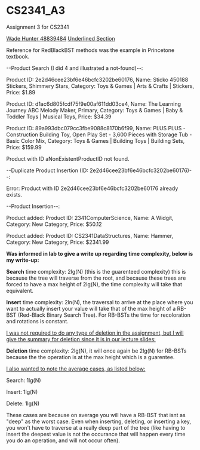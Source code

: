# CS2341_A3
Assignment 3 for CS2341

<u>Wade Hunter 48839484</u>
<u>Underlined Section</u>

Reference for RedBlackBST methods was the example in Princetone textbook.

--Product Search (I did 4 and illustrated a not-found)--:

Product ID: 2e2d46cee23bf6e46bcfc3202be60176, Name: Sticko 450188 Stickers, Shimmery Stars, Category: Toys & Games | Arts & Crafts | Stickers, Price: $1.89

Product ID: d1ac6d805fcdf75f9e00af611dd03ce4, Name: The Learning Journey ABC Melody Maker, Primary, Category: Toys & Games | Baby & Toddler Toys | Musical Toys, Price: $34.39

Product ID: 89a993dbc079cc3fbe9088c8170b6f99, Name: PLUS PLUS - Construction Building Toy, Open Play Set - 3,600 Pieces with Storage Tub - Basic Color Mix, Category: Toys & Games | Building Toys | Building Sets, Price: $159.99

Product with ID aNonExistentProductID not found.

--Duplicate Product Insertion (ID: 2e2d46cee23bf6e46bcfc3202be60176)--:

Error: Product with ID 2e2d46cee23bf6e46bcfc3202be60176 already exists.

--Product Insertion--:

Product added: Product ID: 2341ComputerScience, Name: A Widgit, Category: New Category, Price: $50.12

Product added: Product ID: CS2341DataStructures, Name: Hammer, Category: New Category, Price: $2341.99

**Was informed in lab to give a write up regarding time complexity, below is my write-up:**

**Search** time complexity: 2lg(N) (this is the guarenteed complexity) this is because the tree will traverse from the root, and because these trees are forced to have a max height of 2lg(N), the time complexity will take that equivalent.

**Insert** time complexity: 2ln(N), the traversal to arrive at the place where you want to actually insert your value will take that of the max height of a RB-BST (Red-Black Binary Search Tree). For RB-BSTs the time for recoloration and rotations is constant.

<u>I was not required to do any type of deletion in the assignment, but I will give the summary for deletion since it is in our lecture slides:</u>

**Deletion** time complexity: 2lg(N), it will once again be 2lg(N) for RB-BSTs because the the operation is at the max height which is a guarentee.


<u>I also wanted to note the average cases, as listed below:</u>

Search: 1lg(N)

Insert: 1lg(N)

Delete: 1lg(N)

These cases are because on average you will have a RB-BST that isnt as "deep" as the worst case. Even when inserting, deleting, or inserting a key, you won't have to traverse at a really deep part of the tree (like having to insert the deepest value is not the occurance that will happen every time you do an operation, and will not occur often).




